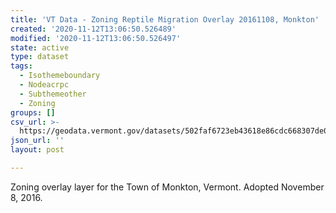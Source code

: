 ```yaml
---
title: 'VT Data - Zoning Reptile Migration Overlay 20161108, Monkton'
created: '2020-11-12T13:06:50.526489'
modified: '2020-11-12T13:06:50.526497'
state: active
type: dataset
tags:
  - Isothemeboundary
  - Nodeacrpc
  - Subthemeother
  - Zoning
groups: []
csv_url: >-
  https://geodata.vermont.gov/datasets/502faf6723eb43618e86cdc668307de0_0.csv?outSR=%7B%22latestWkid%22%3A3857%2C%22wkid%22%3A102100%7D
json_url: ''
layout: post

---
```

Zoning overlay layer for the Town of Monkton, Vermont. Adopted November 8, 2016.
